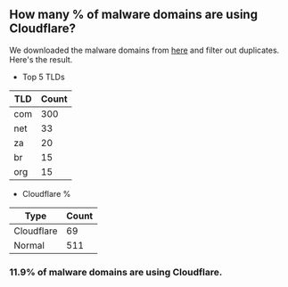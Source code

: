 ## How many % of malware domains are using Cloudflare?


We downloaded the malware domains from [here](https://urlhaus.abuse.ch) and filter out duplicates.
Here's the result.


[//]: # (start replacement)


- Top 5 TLDs

| TLD | Count |
| --- | --- |
| com | 300 |
| net | 33 |
| za | 20 |
| br | 15 |
| org | 15 |


- Cloudflare %

| Type | Count |
| --- | --- |
| Cloudflare | 69 |
| Normal | 511 |


### 11.9% of malware domains are using Cloudflare.